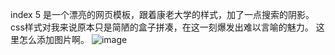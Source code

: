 index 5 是一个漂亮的网页模板，跟着康老大学的样式，加了一点搜索的阴影。css样式对我来说原本只是简陋的盒子拼凑，在这一刻爆发出难以言喻的魅力。
这里怎么添加图片啊。
![image](https://github.com/user-attachments/assets/9ee9013a-f94b-4cc9-8865-d42a9d6e873f)

